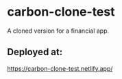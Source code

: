 # carbon-clone-test
A cloned version for a financial app.

## Deployed at:
https://carbon-clone-test.netlify.app/
